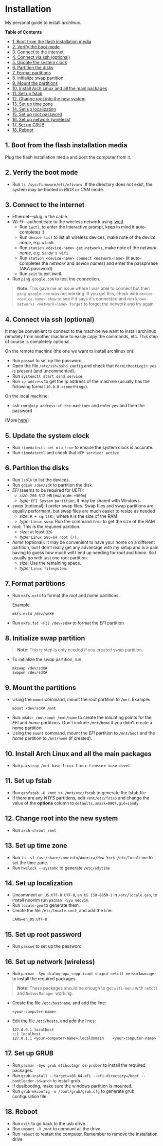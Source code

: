 # Installation
My personal guide to install *archlinux*.

**Table of Contents**
- [1. Boot from the flash installation media](#1-boot-from-the-flash-installation-media)
- [2. Verify the boot mode](#2-verify-the-boot-mode)
- [3. Connect to the internet](#3-connect-to-the-internet)
- [4. Connect via ssh (optional)](#4-connect-via-ssh-optional)
- [5. Update the system clock](#5-update-the-system-clock)
- [6. Partition the disks](#6-partition-the-disks)
- [7. Format partitions](#7-format-partitions)
- [8. Initialize swap partition](#8-initialize-swap-partition)
- [9. Mount the partitions](#9-mount-the-partitions)
- [10. Install Arch Linux and all the main packages](#10-install-arch-linux-and-all-the-main-packages)
- [11. Set up fstab](#11-set-up-fstab)
- [12. Change root into the new system](#12-change-root-into-the-new-system)
- [13. Set up time zone](#13-set-up-time-zone)
- [14. Set up localization](#14-set-up-localization)
- [15. Set up root password](#15-set-up-root-password)
- [16. Set up network (wireless)](#16-set-up-network-wireless)
- [17. Set up GRUB](#17-set-up-grub)
- [18. Reboot](#18-reboot)

## 1. Boot from the flash installation media
Plug the flash installation media and boot the computer from it.

## 2. Verify the boot mode
- Run `ls /sys/firmware/efi/efivars`. If the directory does not exist, the system may be booted in *BIOS* or *CSM* mode.

## 3. Connect to the internet
- Ethernet—plug in the cable.
- Wi-Fi—authenticate to the wireless network using [iwctl](https://wiki.archlinux.org/index.php/Iwd#iwctl).
  - Run `iwctl`, to enter the interactive prompt, keep in mind it auto-completes :)
  - Run `device list` to list all wireless devices, make note of the *device name*, e.g. `wlan0`.
  - Run `station <device-name> get-networks`, make note of the *network name*, e.g. `Sandy's wifi`.
  - Run `station <device-name> connect <network-name>` (it auto-completes the *network* and *device names*) and enter the passphrase (AKA password).
  - Run `exit` to exit iwctl.
- Run `ping google.com` to test the connection.

> **Note**: This gave me an issue where I was able to connect but then `ping google.com` was not working.
> If you get this, check with `device <device-name> show` to see if it says it's connected and run
> `known-networks <network-name> forget` to forget the network and try again.

## 4. Connect via ssh (optional)

It may be convenient to connect to the machine we want to install archlinux remotely from another machine
to easily copy the commands, etc. This step of course is completely optional.

On the remote machine (the one we want to install archlinux on):
  - Run `passwd` to set up the password.
  - Open the file `/etc/ssh/sshd_config` and check that `PermitRootLogin yes` is present (and uncommented).
  - Run `systemctl start sshd.service`.
  - Run `ip address` to get the ip address of the machine (usually has the following format `10.0.0.<something>`).

On the local machine:
  - ssh `root@<ip-address-of-the-machine>` and enter `yes` and then the password

[More [here](https://wiki.archlinux.org/index.php/Install_Arch_Linux_via_SSH)]

## 5. Update the system clock
- Run `timedatectl set-ntp true` to ensure the system clock is accurate.
- Run `timedatectl` and check that `NTP service: active`

## 6. Partition the disks
- Run `lsblk` to list the devices.
- Run `gdisk /dev/sdX` to partition the disk.
- *EFI* (seems to be required for UEFI):
  - *size*: `260–512 MB` (example: `+300m`)
  - *type:* `EFI System partition`, it may be shared with Windows.
- *swap* (optional):
  I prefer swap files. Swap files and swap partitions are equally performant, but swap files are much easier to resize as needed
  - *size*: `R + sqrt(R)`, where `R` is the size of the RAM
  - *type:* `Linux swap`. Run the command `free` to get the size of the RAM
- *root*:
  This is the required partition.
  - *size*: at least `32G`
  - *type:* `Linux x86-64 root (/)`.
- *home* (optional):
  It may be convenient to have your home on a different partition, but I don't really get any
  advantage with my setup and is a pain having to guess how much will I end up needing for *root* and *home*.
  So I usually go with just one root partition.
  - *size*: Use the remaining space.
  - *type:* `Linux filesystem`.

## 7. Format partitions
- Run `mkfs.ext4` to format the *root* and *home* partitions.

  Example:
  ```
  mkfs.ext4 /dev/sdX#
  ```
- Run `mkfs.fat -F32 /dev/sdX#` to format the *EFI* partition

## 8. Initialize swap partition
>  **Note**: This is step is only needed if you created swap partition.

- To initialize the *swap* partition, run:
  ```
  mkswap /dev/sdX#
  swapon /dev/sdX#
  ```

## 9. Mount the partitions
- Using the `mount` command, mount the *root* partition to `/mnt`.
  Example:
  ```
  mount /dev/sdX# /mnt
  ```
- Run: `mkdir /mnt/boot /mnt/home` to create the mounting points for the *EFI* and *home* partitions.
  Don't include `/mnt/home` if you didn't create a home partition.
- Using the `mount` command, mount the *EFI* partition to `/mnt/boot` and the *home* partition to `/mnt/home` (if created).

## 10. Install Arch Linux and all the main packages
- Run `pacstrap /mnt base linux linux-firmware base-devel`

## 11. Set up fstab
- Run `genfstab -U /mnt >> /mnt/etc/fstab` to generate the fstab file
- If there are any *NTFS* partitions, edit `/mnt/etc/fstab` and change the value of the **options** column to `defaults,umask=0007,gid=sandy`.

## 12. Change root into the new system
- Run `arch-chroot /mnt`

## 13. Set up time zone
- Run `ln -sf /usr/share/zoneinfo/America/New_York /etc/localtime` to set the time zone.
- Run `hwclock --systohc` to generate `/etc/adjtime`

## 14. Set up localization
- Uncomment `en_US.UTF-8 UTF-8`, `en_US ISO-8859-1` in `/etc/locale.gen`, to install neovim run `pacman -Syu neovim`.
- Run `locale-gen` to generate them.
- Create the file `/etc/locale.conf`, and add the line:
  ```
  LANG=en_US.UTF-8
  ```

## 15. Set up root password
- Run `passwd` to set up the password

## 16. Set up network (wireless)
- Run `pacman -Syu dialog wpa_supplicant dhcpcd netctl networkmanager` to install the required packages.

>**Note**: These packages should be enough to get `wifi-menu` with `netctl` and `NetworManager` working.

- Create the file `/etc/hostname`, and add the line:
  ```
  <your-computer-name>
  ```
- Edit the file `/etc/hosts`, and add the lines:
  ```
  127.0.0.1	localhost
  ::1 localhost
  127.0.1.1	<your-computer-name>.localdomain	<your-computer-name>
  ```

## 17. Set up GRUB
- Run `pacman -Syu grub efibootmgr os-prober` to install the required packages.
- Run `grub-install --target=x86_64-efi --efi-directory=/boot --bootloader-id=arch` to install grub.
- If dualbooting, make sure the windows partition is mounted.
- Run `grub-mkconfig -o /boot/grub/grub.cfg` to generate grub configuration file.

## 18. Reboot
- Run `exit` to go back to the usb drive.
- Run `umount -R /mnt` to unmount all the drive.
- Run `reboot` to restart the computer. Remember to remove the installation drive
